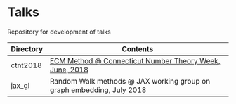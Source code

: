 # Talks
Repository for development of talks

|Directory | Contents |
|---|---| 
|ctnt2018 | [ECM Method @ Connecticut Number Theory Week, June, 2018](./ctnt2018/ctnt2018.pdf) |
|jax_gl | Random Walk methods @ JAX working group on graph embedding, July 2018|

